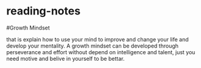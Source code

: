 # reading-notes
#Growth Mindset

that is explain how to use your mind to improve and change your life and develop your mentality.
A growth mindset can be developed through perseverance and effort without depend on  intelligence and talent, just you need motive and belive in yourself to be bettar. 
